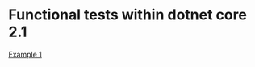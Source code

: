 # Functional tests within dotnet core 2.1

[Example 1](https://www.ratanparai.com/dotnet/functional-testing-aspnet-core-2.1-mcv/)